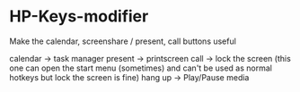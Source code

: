 # HP-Keys-modifier
Make the calendar, screenshare / present, call buttons useful 

calendar -> task manager
present -> printscreen
call -> lock the screen (this one can open the start menu (sometimes) and can't be used as normal hotkeys but lock the screen is fine)
hang up -> Play/Pause media
